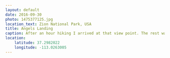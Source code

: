 ```yaml
---
layout: default
date: 2016-09-30
photo: 1475377125.jpg
location_text: Zion National Park, USA
title: Angels Landing
caption: After an hour hiking I arrived at that view point. The rest was more like climbing than hiking.
location:
    latitude: 37.2982022
    longitude: -113.0263005
---
```

